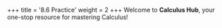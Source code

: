+++
title = '8.6 Practice'
weight = 2
+++
Welcome to **Calculus Hub**, your one-stop resource for mastering Calculus!
